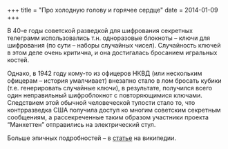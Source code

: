 +++
title = "Про холодную голову и горячее сердце"
date = 2014-01-09
+++

В 40-е годы советской разведкой для шифрования секретных телеграмм использовались т.н. одноразовые блокноты – ключи для шифрования (по сути – наборы случайных чисел). Случайность ключей в этом деле очень критична, и она достигалась бросанием игральных костей.

Однако, в 1942 году кому-то из офицеров НКВД (или нескольким офицерам – история умалчивает) внезапно стало в лом бросать кубики (т.е. генерировать случайные ключи), в результате, получился всего один неправильный шифроблокнот с повторяющимися ключами. Следствием этой обычной человеческой тупости стало то, что контрразведка США получила доступ ко многим советским секретным сообщениям, а рассекреченные таким образом участники проекта “Манхеттен” отправились на электрический стул.

Больше эпичных подробностей – в [статье](https://ru.wikipedia.org/wiki/Проект_«Венона»") на википедии.
